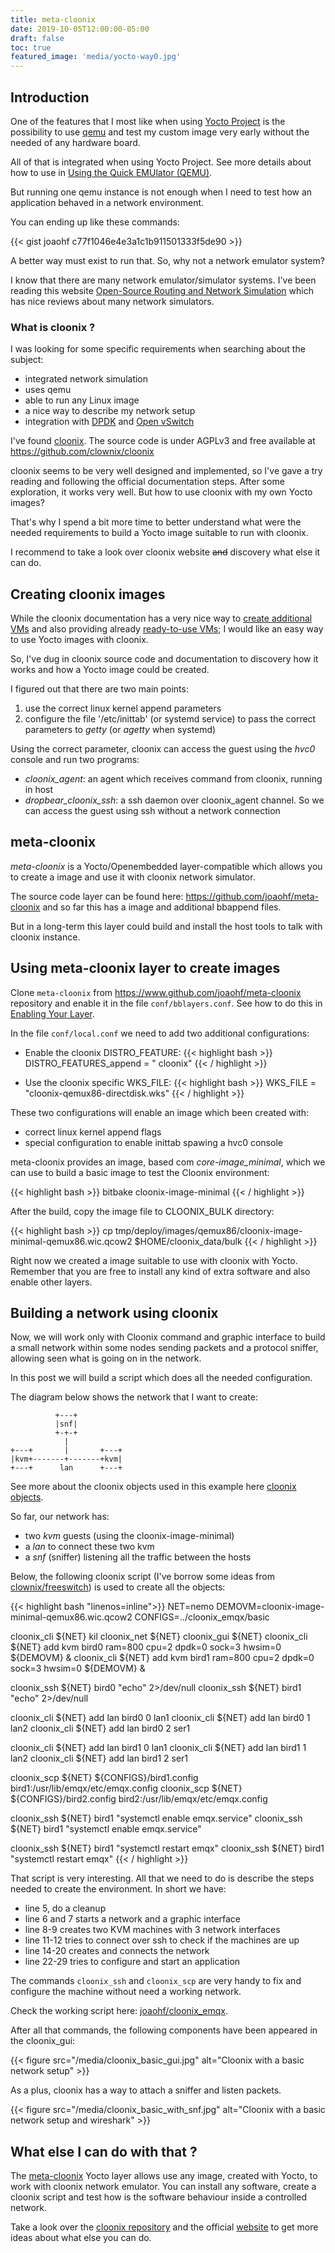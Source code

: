 ```yaml
---
title: meta-cloonix
date: 2019-10-05T12:00:00-05:00
draft: false
toc: true
featured_image: 'media/yocto-way0.jpg'
---
```


## Introduction

One of the features that I most like when using [Yocto Project](https://www.yoctoproject.org/) is the possibility to use [qemu](https://www.qemu.org/) and test my custom image very early without the needed of any hardware board.

All of that is integrated when using Yocto Project. See more details about how to use in [Using the Quick EMUlator (QEMU)](https://www.yoctoproject.org/docs/2.7.1/dev-manual/dev-manual.html#dev-manual-qemu).

But running one qemu instance is not enough when I need to test how an application behaved in a network environment.

You can ending up like these commands:

{{< gist joaohf c77f1046e4e3a1c1b911501333f5de90 >}}

A better way must exist to run that. So, why not a network emulator system?

I know that there are many network emulator/simulator systems. I've been reading this website  [Open-Source Routing and Network Simulation](http://www.brianlinkletter.com/) which has nice reviews about many network simulators.

### What is cloonix ?

I was looking for some specific requirements when searching about the subject:

* integrated network simulation
* uses qemu
* able to run any Linux image
* a nice way to describe my network setup
* integration with [DPDK](https://www.dpdk.org/) and [Open vSwitch](https://www.openvswitch.org/)

I've found [cloonix](https://clownix.net/). The source code is under AGPLv3 and free available at https://github.com/clownix/cloonix

cloonix seems to be very well designed and implemented, so I've gave a try reading and following the official documentation steps. After some exploration, it works very well. But how to use cloonix with my own Yocto images?

That's why I spend a bit more time to better understand what were the needed requirements to build a Yocto image suitable to run with cloonix.

I recommend to take a look over cloonix website ~~and~~ discovery what else it can do.

## Creating cloonix images

While the cloonix documentation has a very nice way to [create additional VMs](https://clownix.net/doc_stored/build-03-04/html/doc/vm_create_from_iso.html) and also providing already [ready-to-use VMs](http://clownix.net/downloads/qcow2_virtual_machines/); I would like an easy way to use Yocto images with cloonix.

So, I've dug in cloonix source code and documentation to discovery how it works and how a Yocto image could be created.

I figured out that there are two main points:

1. use the correct linux kernel append parameters
2. configure the file '/etc/inittab' (or systemd service) to pass the correct parameters to _getty_ (or _agetty_ when systemd)

Using the correct parameter, cloonix can access the guest using the _hvc0_ console and run two programs:

* _cloonix\_agent_: an agent which receives command from cloonix, running in host
* _dropbear\_cloonix\_ssh_: a ssh daemon over cloonix_agent channel. So we can access the guest using ssh without a network connection

## meta-cloonix

_meta-cloonix_ is a Yocto/Openembedded layer-compatible which allows you to create a image and use it with cloonix network simulator.

The source code layer can be found here: https://github.com/joaohf/meta-cloonix and so far this has a image and additional bbappend files.

But in a long-term this layer could build and install the host tools to talk with cloonix instance.

## Using meta-cloonix layer to create images

Clone `meta-cloonix` from https://www.github.com/joaohf/meta-cloonix repository and enable it in the file `conf/bblayers.conf`. See how to do this in [Enabling Your Layer](https://www.yoctoproject.org/docs/latest/dev-manual/dev-manual.html#enabling-your-layer).

In the file `conf/local.conf` we need to add two additional configurations:

* Enable the cloonix DISTRO_FEATURE:
{{< highlight bash >}}
DISTRO_FEATURES_append = " cloonix"
{{< / highlight >}}

* Use the cloonix specific WKS_FILE:
{{< highlight bash >}}
WKS_FILE = "cloonix-qemux86-directdisk.wks"
{{< / highlight >}}

These two configurations will enable an image which been created with:

* correct linux kernel append flags
* special configuration to enable inittab spawing a hvc0 console

meta-cloonix provides an image, based com _core-image_minimal_, which we can use to build a basic image to test the Cloonix environment:

{{< highlight bash >}}
bitbake cloonix-image-minimal
{{< / highlight >}}

After the build, copy the image file to CLOONIX_BULK directory:

{{< highlight bash >}}
cp tmp/deploy/images/qemux86/cloonix-image-minimal-qemux86.wic.qcow2 $HOME/cloonix_data/bulk
{{< / highlight >}}

Right now we created a image suitable to use with cloonix with Yocto. Remember that you are free to install any kind of extra software and also enable other layers.

## Building a network using cloonix

Now, we will work only with Cloonix command and graphic interface to build a small network within some nodes sending packets and a protocol sniffer, allowing seen what is going on in the network.

In this post we will build a script which does all the needed configuration.

The diagram below shows the network that I want to create:

```
          +---+
          |snf|
          +-+-+
            |
+---+       |       +---+
|kvm+-------+-------+kvm|
+---+      lan      +---+
```

See more about the cloonix objects used in this example here [cloonix objects](https://clownix.net/doc_stored/build-03-04/html/doc/objects.html).

So far, our network has:

* two _kvm_ guests (using the cloonix-image-minimal)
* a _lan_ to connect these two kvm
* a _snf_ (sniffer) listening all the traffic between the hosts

Below, the following cloonix script (I've borrow some ideas from [clownix/freeswitch](https://github.com/clownix/freeswitch)) is used to create all the objects:

{{< highlight bash "linenos=inline">}}
NET=nemo
DEMOVM=cloonix-image-minimal-qemux86.wic.qcow2
CONFIGS=../cloonix_emqx/basic

cloonix_cli ${NET} kil
cloonix_net ${NET}
cloonix_gui ${NET}
cloonix_cli ${NET} add kvm bird0 ram=800 cpu=2 dpdk=0 sock=3 hwsim=0 ${DEMOVM} &
cloonix_cli ${NET} add kvm bird1 ram=800 cpu=2 dpdk=0 sock=3 hwsim=0 ${DEMOVM} &

cloonix_ssh ${NET} bird0 "echo" 2>/dev/null
cloonix_ssh ${NET} bird1 "echo" 2>/dev/null

cloonix_cli ${NET} add lan bird0 0 lan1
cloonix_cli ${NET} add lan bird0 1 lan2
cloonix_cli ${NET} add lan bird0 2 ser1

cloonix_cli ${NET} add lan bird1 0 lan1
cloonix_cli ${NET} add lan bird1 1 lan2
cloonix_cli ${NET} add lan bird1 2 ser1

cloonix_scp ${NET} ${CONFIGS}/bird1.config bird1:/usr/lib/emqx/etc/emqx.config
cloonix_scp ${NET} ${CONFIGS}/bird2.config bird2:/usr/lib/emqx/etc/emqx.config

cloonix_ssh ${NET} bird1 "systemctl enable emqx.service"
cloonix_ssh ${NET} bird1 "systemctl enable emqx.service"

cloonix_ssh ${NET} bird1 "systemctl restart emqx"
cloonix_ssh ${NET} bird1 "systemctl restart emqx"
{{< / highlight >}}

That script is very interesting. All that we need to do is describe the steps needed to create the environment. In short we have:

* line 5, do a cleanup
* line 6 and 7 starts a network and a graphic interface
* line 8-9 creates two KVM machines with 3 network interfaces
* line 11-12 tries to connect over ssh to check if the machines are up
* line 14-20 creates and connects the network
* line 22-29 tries to configure and start an application

The commands `cloonix_ssh` and `cloonix_scp` are very handy to fix and configure the machine without need a working network.

Check the working script here: [joaohf/cloonix_emqx](https://github.com/joaohf/cloonix_emqx/tree/master/basic).

After all that commands, the following components have been appeared in the cloonix_gui:

{{< figure src="/media/cloonix_basic_gui.jpg" alt="Cloonix with a basic network setup" >}}

As a plus, cloonix has a way to attach a sniffer and listen packets.

{{< figure src="/media/cloonix_basic_with_snf.jpg" alt="Cloonix with a basic network setup and wireshark" >}}

## What else I can do with that ?

The [meta-cloonix](https://github.com/joaohf/meta-cloonix) Yocto layer allows use any image, created with Yocto, to work with cloonix network emulator. You can install any software, create a cloonix script and test how is the software behaviour inside a controlled network.

Take a look over the [cloonix repository](https://github.com/clownix/cloonix) and the official [website](https://clownix.net/) to get more ideas about what else you can do.
